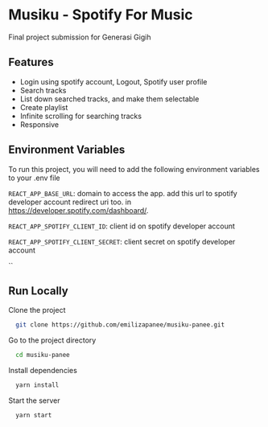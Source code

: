 
# Musiku - Spotify For Music 

Final project submission for Generasi Gigih

## Features

- Login using spotify account, Logout, Spotify user profile
- Search tracks
- List down searched tracks, and make them selectable
- Create playlist
- Infinite  scrolling for searching tracks 
- Responsive
## Environment Variables

To run this project, you will need to add the following environment variables to your .env file

`REACT_APP_BASE_URL`: domain to access the app. add this url to spotify developer account redirect uri too. in https://developer.spotify.com/dashboard/.

`REACT_APP_SPOTIFY_CLIENT_ID`: client id on spotify developer account

`REACT_APP_SPOTIFY_CLIENT_SECRET`: client secret on spotify developer account

``
## Run Locally

Clone the project

```bash
  git clone https://github.com/emilizapanee/musiku-panee.git
```

Go to the project directory

```bash
  cd musiku-panee
```

Install dependencies

```bash
  yarn install 
```

Start the server

```bash
  yarn start
```